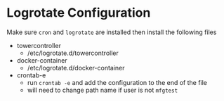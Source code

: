 # Logrotate Configuration

Make sure `cron` and `logrotate` are installed then install the following files
- towercontroller
  - /etc/logrotate.d/towercontroller
- docker-container
  - /etc/logrotate.d/docker-container
- crontab-e
  - run `crontab -e` and add the configuration to the end of the file
  - will need to change path name if user is not `mfgtest`
